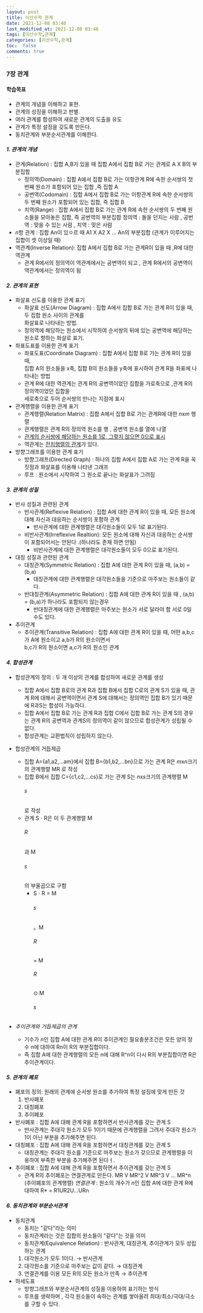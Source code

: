 ```yaml
---
layout: post
title: 이산수학_관계
date: 2021-12-08 03:40 
last_modified_at: 2021-12-08 03:46
tags: [이산수학,관계]
categories: [이산수학,관계]
toc:  false
comments: true
---
```



### 7장 관계  

#### 학습목표
* 관계의 개념을 이해하고 표현.
* 관계의 성징을 이해하고 판별.
* 여러 관계를 합성하여 새로운 관계의 도출을 유도
* 관계가 특정 설징을 갖도록 만든다.
* 동치관계와 부분순서관계를 이해한다.

#### *1. 관계의 개념*
* 관계(Relation) : 집합 A,B가 있을 때 집합 A에서 집합 B로 가는 관계로 A X B의 부분집합
    * 정의역(Domain) : 집합 A에서 집합 B로 가는 이항관계 R에 속한 순서쌍의 첫 번째 원소가 포함되어 있는 집합 ,즉 집합 A
    * 공변역(Codomain) : 집합 A에서 집합 B로 가는 이항관계 R에 속한 순서쌍의 두 번째 원소가 포함되어 있는 집합, 즉 집합 B
    * 치역(Range) : 집합 A에서 집합 B로 가는 관계 R에 속한 순서쌍의 두 번째 원소들을 모아놓은 집합, 즉 공번역의 부분집합
    정의역 : 돌을 던지는 사람 , 공번역 : 맞을 수 있는 사람 , 치역 : 맞은 사람
* *n*항 관계 : 집합 An이 있ㅇ르 때 A1 X A2 X ... An의 부분집합 (관계가 이루어지는 집합이 셋 이상일 때)
* 역관계(Inverse Relation): 집합 A에서 집합 B로 가는 관계R이 있을 때 ,R에 대한 역관계
    * 관계 R에서의 정의역이 역관계에서는 공변역이 되고 , 관계 R에서의 공변역이 역관계에서는 정의역이 됨  

#### *2. 관계의 표현*
* 화살표 선도를 이용한 관계 표기
    * 화살표 선도(Arrow Diagram) : 집합 A에서 집합 B로 가는 관계 R이 있을 때, 두 집합 원소 사이의 관계를  
    화살표로 나타내는 방법.
    * 정의역에 해당하는 원소에서 시작하여 순서쌍의 뒤에 있는 공변역에 해당하는 원소로 향하는 화살로 표기.
* 좌표도표를 이용한 관계 표기
    * 좌표도표(Coordinate Diagram) : 집합 A에서 집합 B로 가는 관계 R이 있을 때,  
    집합 A의 원소들을 x축, 집합 B의 원소들을 y축에 표시하여 관계 R을 좌표에 나타내는 방법
    * 관계 R에 대한 역관계는 관계 R의 공변역이었던 집합을 가로축으로 ,관계 R의 정의역이었던 집합을  
    세로축으로 두어 순서쌍의 만나는 지점에 표시
* 관계행렬을 이용한 관계 표기
    * 관계행렬(Relation Matrix) : 집합 A에서 집합 B로 가는 관계R에 대한 *n*x*m* 행렬
    * 관계행렬은 관계 R의 정의역 원소를 행 , 공변역 원소를 열에 나열
    * <u>관계의 순서쌍에 해당하는 원소를 1로, 그렇지 않으면 0으로 표시</u>
    * 역관계는 <u>전치행렬의 관계</u>가 있다.
* 방향그래프를 이용한 관계 표기
    * 방향그래프(Directed Graph) : 하나의 집합 A에서 집합 A로 가는 관계 R을 꼭짓점과 화살표를 이용해 나타낸 그래프
    * 루프 : 원소에서 시작하여 그 원소로 끝나는 화살표가 그려짐

#### *3. 관계의 성질*
* 반사 성질과 관련된 관계
    * 반사관계(Reflexive Relation) : 집합 A에 대한 관계 R이 있을 때, 모든 원소에 대해 자신과 대응하는 순서쌍이 포함하  관계  
        * 반사관계에 대한 관계행렬은 대각원소들이 모두 1로 표기된다.
    * 비반사관계(Irreflexive Realtion): 모든 원소에 대해 자신과 대응하는 순서쌍이 포함되어서는 안된다 .(하나라도 존재 하면 안됨)
        * 비반사관계에 대한 관계행렬은 대각원소들이 모두 0으로 표기된다.
* 대칭 성질과 관련된 관계 
    * 대칭관계(Symmetric Relation) : 집합 A에 대한 관계 R이 있을 때, (a,b) = (b,a)
        * 대칭관계에 대한 관계행렬은 대각원소들을 기준으로 마주보는 원소들이 같다.
    * 반대칭관계(Asymmetric Relation) : 집합 A에 대한 관계 R이 있을 때 , (a,b) = (b,a)가 하나라도 포함되지 않는경우
        * 반대칭관계에 대한 관계행렬은 마주보는 원소가 서로 달라야 함 서로 0일 수도 있다.
* 추이관계
    * 추이관계(Transitive Relation) : 집합 A에 대한 관계 R이 있을 때, 어떤 a,b,c가 A에 원소이고 a,b가 R의 원소이면서  
    b,c가 R의 원소이면 a,c가 R의 원소인 관계

#### *4. 합성관계*
* 합성관계의 정의 : 두 개 이상의 관계를 합성하여 새로운 관계를 생성
    * 집합 A에서 집합 B로의 관계 R과 집합 B에서 집합 C로의 관계 S가 있을 때, 관계 R에 대해서 공변역이면서 관계 S에 대해서는 정의역인 집합 B가 있기 때문에 R과S는 합성이 가능하다.
    * 집합 A에서 집합 B로 가는 관계 R과 집합 C에서 집합 B로 가는 관계 S의 경우는 관계 R의 공변역과 관계S의 정의역이 같이 않으므로 합성관계가 성립될 수 없다.
    * 합성관계는 교환법칙이 성립하지 않는다.

* 합성관계의 거듭제곱
    * 집합 A={a1,a2,...am}에서 집합 B={b1,b2,...bn}으로 가는 관계 R은 *m*x*n*크기의 관계행렬 MR</h6> 로 작성
    * 집합 B에서 집합 C={c1,c2,...cs}로 가는 관계 S는 *n*x*s*크기의 관계행렬 M <h6>s</h6> 로 작성
    * 관계 SㆍR은 이 두 관계행렬 M<h6>R</h6>과  M<h6>s</h6>의 부울곱으로 구함
        * SㆍR = M<h6>s</h6> 。M<h6>R</h6> =  M<h6>R</h6> ⊙ M<h6>s</h6>
* *_추이관계와 거듭제곱의 관계_*
    * 기수가 *n*인 집합 A에 대한 관계 *R*이 추이관계인 필요충분조건은 모든 양의 정수 *n*에 대하여 Rn이 R의 부분집합이다.
    * 즉 집합 A에 대한 관계행렬의 모든 n에 대해 R^n이 다시 R의 부분집합이면 R은 추이관계이다. 

#### *5. 관계의 폐포*
* 폐포의 정의: 원래의 관계에 순서쌍 원소를 추가하여 특정 설징에 맞게 만든 것 
    1. 반사폐포
    2. 대칭폐포
    3. 추이폐포
* 반사폐포 : 집합 A에 대해 관계 R을 포함하면서 반사관계를 갖는 관계 S
    * 반사관계는 주대각 원소가 모두 1이기 때문에 관계행렬을 그려서 주대각 원소가 1이 아닌 부분을 추가해주면 된다.
* 대칭폐포 : 집합 A에 대해 관계 R을 포함하면서 대칭관계를 갖는 관계 S 
    * 대칭관계는 주대각 원소를 기준으로 마주보는 원소가 갖으므로 관계행렬을 이용하여 부족한 부분을 추가해주면 된다ㅓ.
* 추이폐포 : 집합 A에 대해 관계 R을 포함하면서 추이관계를 갖는 관계 S 
    * 관계 R의 추이폐포는 연결관계로 만든다. MR V MR^2 V MR^3 V ... MR^n (추이폐포의 관계행렬)
*_연결관계_* : 원소의 개수가 *n*인 집합 A에 대한 관계 R에 대하여 R* = R1UR2U...URn  

#### *6. 동치관계와 부분순서관계*
* 동치관계
    * 동치는 "같다"라는 의미
    * 동치관계라는 것은 집합의 원소들이 "같다"는 것을 의미
    * 동치관계(Equivalence Relation) : 반사관계, 대칭관계, 추이관계가 모두 성립하는 관계
    1. 대각원소가 모두 1이다. → 반사관계
    2. 대각원소를 기준으로 마주보는 값이 같다. → 대칭관계
    3. 연결관계를 이용 모든 R의 모든 원소가 만족 → 추이관계
* 하세도표 
    * 방향그래프와 부분순서관계의 성질을 이용하여 표기하는 방식
    * 루프를 생략하며 , 각각 원소들이 속하는 관계를 쌓아올려 최대/최소/극대/극소를 구할 수 있다.

